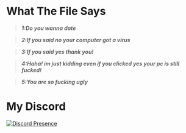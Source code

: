 # What The File Says
> ***1:Do you wanna date***

> ***2:If you said no your computer got a virus***

> ***3:If you said yes thank you!***

> ***4:Haha! im just kidding even if you clicked yes your pc is still fucked!***

> ***5:You are so fucking ugly***

# My Discord

[![Discord Presence](https://lanyard.cnrad.dev/api/909623557670187090)](https://discord.com/users/909623557670187090)
